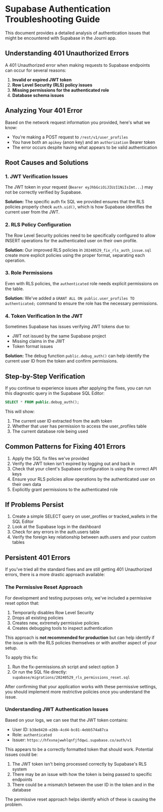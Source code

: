 # Supabase Authentication Troubleshooting Guide

This document provides a detailed analysis of authentication issues that might be encountered with Supabase in the Journi app.

## Understanding 401 Unauthorized Errors

A 401 Unauthorized error when making requests to Supabase endpoints can occur for several reasons:

1. **Invalid or expired JWT token**
2. **Row Level Security (RLS) policy issues**
3. **Missing permissions for the authenticated role**
4. **Database schema issues**

## Analyzing Your 401 Error

Based on the network request information you provided, here's what we know:

- You're making a POST request to `/rest/v1/user_profiles`
- You have both an `apikey` (anon key) and an `authorization` Bearer token
- The error occurs despite having what appears to be valid authentication

## Root Causes and Solutions

### 1. JWT Verification Issues

The JWT token in your request (`Bearer eyJhbGciOiJIUzI1NiIsImt...`) may not be correctly verified by Supabase.

**Solution:** The specific auth fix SQL we provided ensures that the RLS policies properly check `auth.uid()`, which is how Supabase identifies the current user from the JWT.

### 2. RLS Policy Configuration

The Row Level Security policies need to be specifically configured to allow INSERT operations for the authenticated user on their own profile.

**Solution:** Our improved RLS policies in `20240529_fix_rls_auth_issue.sql` create more explicit policies using the proper format, separating each operation.

### 3. Role Permissions

Even with RLS policies, the `authenticated` role needs explicit permissions on the table.

**Solution:** We've added a `GRANT ALL ON public.user_profiles TO authenticated;` command to ensure the role has the necessary permissions.

### 4. Token Verification In the JWT

Sometimes Supabase has issues verifying JWT tokens due to:
- JWT not issued by the same Supabase project
- Missing claims in the JWT
- Token format issues

**Solution:** The debug function `public.debug_auth()` can help identify the current user ID from the token and confirm permissions.

## Step-by-Step Verification

If you continue to experience issues after applying the fixes, you can run this diagnostic query in the Supabase SQL Editor:

```sql
SELECT * FROM public.debug_auth();
```

This will show:
1. The current user ID extracted from the auth token
2. Whether that user has permission to access the user_profiles table
3. The current database role being used

## Common Patterns for Fixing 401 Errors

1. Apply the SQL fix files we've provided
2. Verify the JWT token isn't expired by logging out and back in
3. Check that your client's Supabase configuration is using the correct API keys
4. Ensure your RLS policies allow operations by the authenticated user on their own data
5. Explicitly grant permissions to the authenticated role

## If Problems Persist

1. Create a simple SELECT query on user_profiles or tracked_wallets in the SQL Editor
2. Look at the Supabase logs in the dashboard
3. Check for any errors in the auth.users table
4. Verify the foreign key relationship between auth.users and your custom tables

## Persistent 401 Errors

If you've tried all the standard fixes and are still getting 401 Unauthorized errors, there is a more drastic approach available:

### The Permissive Reset Approach

For development and testing purposes only, we've included a permissive reset option that:

1. Temporarily disables Row Level Security
2. Drops all existing policies
3. Creates new, extremely permissive policies
4. Creates debugging tools to inspect authentication

This approach is **not recommended for production** but can help identify if the issue is with the RLS policies themselves or with another aspect of your setup.

To apply this fix:

1. Run the fix-permissions.sh script and select option 3
2. Or run the SQL file directly: `supabase/migrations/20240529_rls_permissions_reset.sql`

After confirming that your application works with these permissive settings, you should implement more restrictive policies once you understand the issue.

### Understanding JWT Authentication Issues

Based on your logs, we can see that the JWT token contains:
- User ID: `b38e8420-e26b-4cd4-bc81-4ebb574a87ca`
- Role: `authenticated`
- Issuer: `https://hfxvnajwwhlqnfjfdqwi.supabase.co/auth/v1`

This appears to be a correctly formatted token that should work. Potential issues could be:

1. The JWT token isn't being processed correctly by Supabase's RLS system
2. There may be an issue with how the token is being passed to specific endpoints
3. There could be a mismatch between the user ID in the token and in the database

The permissive reset approach helps identify which of these is causing the problem. 